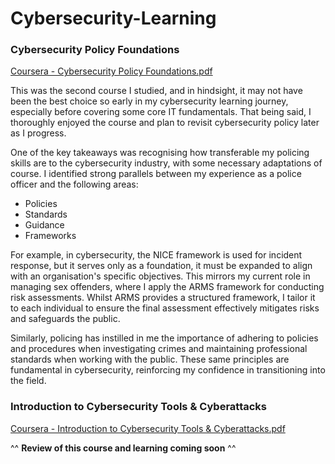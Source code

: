 # Cybersecurity-Learning

### Cybersecurity Policy Foundations 

[Coursera - Cybersecurity Policy Foundations.pdf](https://github.com/user-attachments/files/19553773/Coursera.-.Cybersecurity.Policy.Foundations.pdf)

This was the second course I studied, and in hindsight, it may not have been the best choice so early in my cybersecurity learning journey, especially before covering some core IT fundamentals. That being said, I thoroughly enjoyed the course and plan to revisit cybersecurity policy later as I progress.

One of the key takeaways was recognising how transferable my policing skills are to the cybersecurity industry, with some necessary adaptations of course. I identified strong parallels between my experience as a police officer and the following areas:
- Policies
- Standards
- Guidance
- Frameworks

For example, in cybersecurity, the NICE framework is used for incident response, but it serves only as a foundation, it must be expanded to align with an organisation's specific objectives. This mirrors my current role in managing sex offenders, where I apply the ARMS framework for conducting risk assessments. Whilst ARMS provides a structured framework, I tailor it to each individual to ensure the final assessment effectively mitigates risks and safeguards the public.

Similarly, policing has instilled in me the importance of adhering to policies and procedures when investigating crimes and maintaining professional standards when working with the public. These same principles are fundamental in cybersecurity, reinforcing my confidence in transitioning into the field.



### Introduction to Cybersecurity Tools & Cyberattacks

[Coursera - Introduction to Cybersecurity Tools & Cyberattacks.pdf](https://github.com/user-attachments/files/19554416/Coursera.-.Introduction.to.Cybersecurity.Tools.Cyberattacks.pdf)

^^ **Review of this course and learning coming soon** ^^

